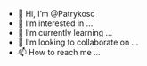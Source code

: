 - 👋 Hi, I’m @Patrykosc
- 👀 I’m interested in ...
- 🌱 I’m currently learning ...
- 💞️ I’m looking to collaborate on ...
- 📫 How to reach me ...

<!---
Patrykosc/Patrykosc is a ✨ special ✨ repository because its `README.md` (this file) appears on your GitHub profile.
You can click the Preview link to take a look at your changes.
--->
